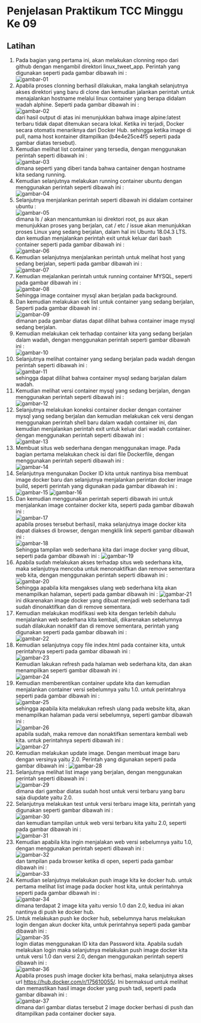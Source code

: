# Penjelasan Praktikum TCC Minggu Ke 09

## Latihan

1. Pada bagian yang pertama ini, akan melakukan clonning repo dari github dengan mengambil direktori linux_tweet_app. Perintah yang digunakan seperti pada gambar dibawah ini :<br/>
![gambar-01](/minggu-09/gambar-01.jpg)<br/>
2. Apabila proses clonning berhasil dilakukan, maka langkah selanjutnya akses direktori yang baru di clone dan kemudian jalankan perintah untuk menajalankan hostname melalui linux container yang berapa didalam wadah alphine. Seperti pada gambar dibawah ini :<br/>
![gambar-02](/minggu-09/gambar-02.jpg)<br/>
dari hasil output di atas ini menunjukkan bahwa image alpine:latest terbaru tidak dapat ditemukan secara lokal. Ketika ini terjadi, Docker secara otomatis menariknya dari Docker Hub. sehingga ketika image di pull, nama host kontainer ditampilkan (b4e4e25ce4f5 seperti pada gambar diatas tersebut).<br/>
3. Kemudian melihat list container yang tersedia, dengan menggunakan perintah seperti dibawah ini :<br/>
![gambar-03](/minggu-09/gambar-03.jpg)<br/>
dimana seperti yang diberi tanda bahwa cantainer dengan hostname kita sedang running.<br/>
4. Kemudian selanjutnya melakukan running container ubuntu dengan menggunakan perintah seperti dibawah ini :<br/>
![gambar-04](/minggu-09/gambar-04.jpg)<br/>
5. Selanjutnya menjalankan perintah seperti dibawah ini didalam container ubuntu :<br/>
![gambar-05](/minggu-09/gambar-05.jpg)<br/>
dimana ls / akan mencantumkan isi direktori root, ps aux akan menunjukkan proses yang berjalan, cat / etc / issue akan menunjukkan proses Linux yang sedang berjalan, dalam hal ini Ubuntu 18.04.3 LTS. <br/>
dan kemudian menjalankan perintah exit untuk keluar dari bash container seperti pada gambar dibawah ini :<br/>
![gambar-06](/minggu-09/gambar-06.jpg)<br/>
6. Kemudian selanjutnya menjalankan perintah untuk melihat host yang sedang berjalan, seperti pada gambar dibawah ini :<br/>
![gambar-07](/minggu-09/gambar-07.jpg)<br/>
7. Kemudian mejalankan perintah untuk running container MYSQL, seperti pada gambar dibawah ini :<br/>
![gambar-08](/minggu-09/gambar-08.jpg)<br/>
Sehingga image container mysql akan berjalan pada background.
8. Dan kemudian melakukan cek list untuk container yang sedang berjalan, Seperti pada gambar dibawah ini :<br/>
![gambar-09](/minggu-09/gambar-09.jpg)<br/>
dimanan pada gambar diatas dapat dilihat bahwa container image mysql sedang berjalan.<br/>
9. Kemudian melakukan cek terhadap container kita yang sedang berjalan dalam wadah, dengan menggunakan perintah seperti gambar dibawah ini :<br/>
![gambar-10](/minggu-09/gambar-10.jpg)<br/>
10. Selanjutnya melihat container yang sedang berjalan pada wadah dengan perintah seperti dibawah ini :<br/>
![gambar-11](/minggu-09/gambar-11.jpg)<br/>
sehingga dapat dilihat bahwa container mysql sedang barjalan dalam wadah.<br/>
11. Kemudian melihat versi container mysql yang sedang berjalan, dengan menggunakan perintah seperti dibawah ini :<br/>
![gambar-12](/minggu-09/gambar-12.jpg)<br/>
12. Selanjutnya melakukan koneksi container docker dengan container mysql yang sedang berjalan dan kemudian melakukan cek versi dengan menggunakan perintah shell baru dalam wadah container ini, dan kemudian menjalankan perintah exit untuk keluar dari wadah container. dengan menggunakan perintah seperti dibawah ini :<br/>
![gambar-13](/minggu-09/gambar-13.jpg)<br/>
13. Membuat situs web sederhana dengan menggunakan image. Pada bagian pertama melakukan check isi dari file Dockerfile, dengan menggunakan perintah seperti dibawah ini :<br/>
![gambar-14](/minggu-09/gambar-14.jpg)<br/>
14. Selanjutnya mengunakan Docker ID kita untuk nantinya bisa membuat image docker baru dan selanjutnya menjalankan perintan docker image build, seperti perintah yang digunakan pada gambar dibawah ini :<br/>
![gambar-15](/minggu-09/gambar-15.jpg)
![gambar-16](/minggu-09/gambar-16.jpg)<br/>
15. Dan kemudian menggunakan perintah seperti dibawah ini untuk menjalankan image container docker kita, seperti pada gambar dibawah ini :<br/>
![gambar-17](/minggu-09/gambar-17.jpg)<br/>
apabila proses tersebut berhasil, maka selanjutnya image docker kita dapat diakses di browser, dengan mengklik link seperti gambar dibawah ini : <br/>
![gambar-18](/minggu-09/gambar-18.jpg)<br/>
Sehingga tampilan web sederhana kita dari image docker yang dibuat, seperti pada gambar dibawah ini :
![gambar-19](/minggu-09/gambar-19.jpg)<br/>
16. Apabila sudah melakukan akses terhadap situs web sederhana kita, maka selanjutnya mencoba untuk menonaktifkan dan remove sementara web kita, dengan menggunakan perintah seperti dibawah ini :<br/>
![gambar-20](/minggu-09/gambar-20.jpg)<br/>
Sehingga apabila kita mengakses ulang web sederhana kita akan menampilkan halaman, seperti pada gambar dibawah ini :
![gambar-21](/minggu-09/gambar-21.jpg)<br/>
ini dikarenakan image docker yang dibuat menjadi web sederhana tadi sudah dinonaktifkan dan di remove sementara.<br/>
17. Kemudian melakukan modifikasi web kita dengan terlebih dahulu menjalankan web sederhana kita kembali, dikarenakan sebelumnya sudah dilakukan nonaktif dan di remove sementara, perintah yang digunakan seperti pada gambar dibawah ini :<br/>
![gambar-22](/minggu-09/gambar-22.jpg)<br/>
18. Kemudian selanjutnya copy file index.html pada container kita, untuk perintahnya seperti pada gambar dibawah ini :<br/>
![gambar-23](/minggu-09/gambar-23.jpg)<br/>
Kemudian lakukan refresh pada halaman web sederhana kita, dan akan menampilkan seperti gambar dibawah ini :<br/>
![gambar-24](/minggu-09/gambar-24.jpg)<br/>
19. Kemudian memberentikan container update kita dan kemudian menjalankan container versi sebelumnya yaitu 1.0. untuk perintahnya seperti pada gambar dibawah ini :<br/>
![gambar-25](/minggu-09/gambar-25.jpg)<br/>
sehingga apabila kita melakukan refresh ulang pada website kita, akan menampilkan halaman pada versi sebelumnya, seperti gambar dibawah ini :<br/>
![gambar-26](/minggu-09/gambar-26.jpg)<br/>
apabila sudah, maka remove dan nonaktifkan sementara kembali web kita. untuk perintahnya seperti dibawah ini :<br/>
![gambar-27](/minggu-09/gambar-27.jpg)<br/>
20. Kemudian melakukan update image. Dengan membuat image baru dengan versinya yaitu 2.0. Perintah yang digunakan seperti pada gambar dibawah ini :
![gambar-28](/minggu-09/gambar-28.jpg)<br/>
21. Selanjutnya melihat list image yang berjalan, dengan menggunakan perintah seperti dibawah ini :<br/>
![gambar-29](/minggu-09/gambar-29.jpg)<br/>
dimana dari gambar diatas sudah host untuk versi terbaru yang baru saja diupdate yaitu 2.0.<br/>
22. Selanjutnya melakukan test untuk versi terbaru image kita, perintah yang digunakan seperti gambar dibawah ini :<br/>
![gambar-30](/minggu-09/gambar-30.jpg)<br/>
dan kemudian tampilan untuk web versi terbaru kita yaitu 2.0, seperti pada gambar dibawah ini :<br/>
![gambar-31](/minggu-09/gambar-31.jpg)<br/>
23. Kemudian apabila kita ingin menjalakan web versi sebelumnya yaitu 1.0, dengan menggunakan perintah seperti dibawah ini :<br/>
![gambar-32](/minggu-09/gambar-32.jpg)<br/>
dan tampilan pada browser ketika di open, seperti pada gambar dibawah ini :<br/>
![gambar-33](/minggu-09/gambar-33.jpg)<br/>
24. Kemudian selanjutnya melakukan push image kita ke docker hub. untuk pertama melihat list image pada docker host kita, untuk perintahnya seperti pada gambar dibawah ini :<br/>
![gambar-34](/minggu-09/gambar-34.jpg)<br/>
dimana terdapat 2 image kita yaitu versio 1.0 dan 2.0, kedua ini akan nantinya di push ke docker hub.
25. Untuk melakukan push ke docker hub, sebelumnya harus melakukan login dengan akun docker kita, untuk perintahnya seperti pada gambar dibawah ini :<br/>
![gambar-35](/minggu-09/gambar-35.jpg)<br/>
login diatas menggunakan ID kita dan Password kita. Apabila sudah melakukan login maka selanjutnya melakukan push image docker kita untuk versi 1.0 dan versi 2.0, dengan menggunakan perintah seperti dibawah ini :<br/>
![gambar-36](/minggu-09/gambar-36.jpg)<br/>
Apabila proses push image docker kita berhasi, maka selanjutnya akses url https://hub.docker.com/r/175610055/. Ini bermaksud untuk melihat dan memastikan hasil image docker yang push tadi, seperti pada gambar dibawah ini :<br/>
![gambar-37](/minggu-09/gambar-37.jpg)<br/>
dimana dari gambar diatas tersebut 2 image docker berhasi di push dan ditampilkan pada container docker saya.
